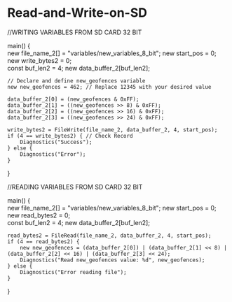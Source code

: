 # Read-and-Write-on-SD

//WRITING VARIABLES FROM SD CARD 32 BIT

main()
{    
    new file_name_2[] = "variables/new_variables_8_bit"; 
    new start_pos = 0;   
    new write_bytes2 = 0;     
    const buf_len2 = 4;
    new data_buffer_2[buf_len2]; 

    // Declare and define new_geofences variable
    new new_geofences = 462; // Replace 12345 with your desired value

    data_buffer_2[0] = (new_geofences & 0xFF);
    data_buffer_2[1] = ((new_geofences >> 8) & 0xFF);
    data_buffer_2[2] = ((new_geofences >> 16) & 0xFF);
    data_buffer_2[3] = ((new_geofences >> 24) & 0xFF);

    write_bytes2 = FileWrite(file_name_2, data_buffer_2, 4, start_pos);
    if (4 == write_bytes2) { // Check Record
        Diagnostics("Success"); 
    } else {
        Diagnostics("Error"); 
    }
}


//READING VARIABLES FROM SD CARD 32 BIT

main()
{    
    new file_name_2[] = "variables/new_variables_8_bit"; 
    new start_pos = 0;   
    new read_bytes2 = 0;     
    const buf_len2 = 4;
    new data_buffer_2[buf_len2]; 

    read_bytes2 = FileRead(file_name_2, data_buffer_2, 4, start_pos);
    if (4 == read_bytes2) {
        new new_geofences = (data_buffer_2[0]) | (data_buffer_2[1] << 8) | (data_buffer_2[2] << 16) | (data_buffer_2[3] << 24);
        Diagnostics("Read new_geofences value: %d", new_geofences);
    } else {
        Diagnostics("Error reading file"); 
    }
}

